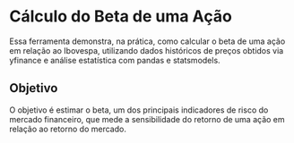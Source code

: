 # Cálculo do Beta de uma Ação

Essa ferramenta demonstra, na prática, como calcular o beta de uma ação em relação ao Ibovespa, utilizando dados históricos de preços obtidos via yfinance e análise estatística com pandas e statsmodels.

## Objetivo
O objetivo é estimar o beta, um dos principais indicadores de risco do mercado financeiro, que mede a sensibilidade do retorno de uma ação em relação ao retorno do mercado.
